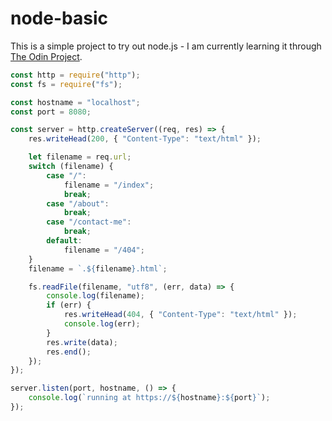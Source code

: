 # node-basic

This is a simple project to try out node.js - I am currently learning it through [The Odin Project](https://www.theodinproject.com/lessons/nodejs-basic-informational-site).

```javascript
const http = require("http");
const fs = require("fs");

const hostname = "localhost";
const port = 8080;

const server = http.createServer((req, res) => {
	res.writeHead(200, { "Content-Type": "text/html" });

	let filename = req.url;
	switch (filename) {
		case "/":
			filename = "/index";
			break;
		case "/about":
			break;
		case "/contact-me":
			break;
		default:
			filename = "/404";
	}
	filename = `.${filename}.html`;

	fs.readFile(filename, "utf8", (err, data) => {
		console.log(filename);
		if (err) {
			res.writeHead(404, { "Content-Type": "text/html" });
			console.log(err);
		}
		res.write(data);
		res.end();
	});
});

server.listen(port, hostname, () => {
	console.log(`running at https://${hostname}:${port}`);
});
```

